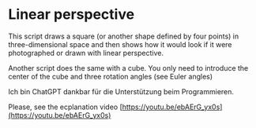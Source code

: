 # Linear perspective


This script draws a square (or another shape defined by four points) in three-dimensional space and then shows how it would look if it were photographed or drawn with linear perspective.

Another script does the same with a cube. You only need to introduce the center of the cube and three rotation angles (see Euler angles)

Ich bin ChatGPT dankbar für die Unterstützung beim Programmieren.

Please, see the ecplanation video [https://youtu.be/ebAErG_yx0s](https://youtu.be/ebAErG_yx0s)

